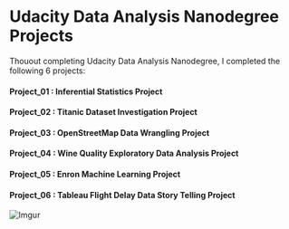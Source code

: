 # Udacity Data Analysis Nanodegree Projects 

Thouout completing Udacity Data Analysis Nanodegree, I completed the following 6 projects:

#### Project_01 : Inferential Statistics Project

#### Project_02 : Titanic Dataset Investigation Project 

#### Project_03 : OpenStreetMap Data Wrangling Project

#### Project_04 : Wine Quality Exploratory Data Analysis Project

#### Project_05 : Enron Machine Learning Project

#### Project_06 : Tableau Flight Delay Data Story Telling Project 

![Imgur](https://i.imgur.com/e7YsHXF.png)



